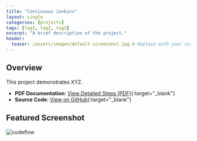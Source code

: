 ```yaml
---
title: "Continuous Jenkins"
layout: single
categories: [projects]
tags: [tag1, tag2, tag3]
excerpt: "A brief description of the project."
header:
  teaser: /assets/images/default-screenshot.jpg # Replace with your screenshot
---
```


## Overview
This project demonstrates XYZ.

- **PDF Documentation**: [View Detailed Steps (PDF)](/assets/projects-pdfs/Continuous_Integration_Using_Jenkins.pdf){:target="_blank"}
- **Source Code**: [View on GitHub](https://github.com/dhanvb){:target="_blank"}

## Featured Screenshot
![codeflow](/assets/images/cijenkins.jpg)
